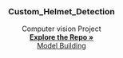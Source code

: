 <br />
<div align="center">
  
  <h3 align="center">Custom_Helmet_Detection</h3>

  <p align="center">
    Computer vision Project
    <br />
    <a href="https://github.com/Sanjay9783/Animal_10_Classification"><strong>Explore the Repo »</strong></a>
    <br />
    <a href="https://github.com/Sanjay9783/Animal_10_Classification/blob/main/model.ipynb"> Model Building</a>
  </p>
</div>
